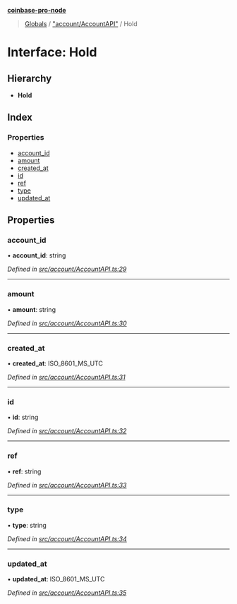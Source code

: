 **[coinbase-pro-node](../README.md)**

> [Globals](../globals.md) / ["account/AccountAPI"](../modules/_account_accountapi_.md) / Hold

# Interface: Hold

## Hierarchy

- **Hold**

## Index

### Properties

- [account_id](_account_accountapi_.hold.md#account_id)
- [amount](_account_accountapi_.hold.md#amount)
- [created_at](_account_accountapi_.hold.md#created_at)
- [id](_account_accountapi_.hold.md#id)
- [ref](_account_accountapi_.hold.md#ref)
- [type](_account_accountapi_.hold.md#type)
- [updated_at](_account_accountapi_.hold.md#updated_at)

## Properties

### account_id

• **account_id**: string

_Defined in [src/account/AccountAPI.ts:29](https://github.com/bennyn/coinbase-pro-node/blob/26bf4d8/src/account/AccountAPI.ts#L29)_

---

### amount

• **amount**: string

_Defined in [src/account/AccountAPI.ts:30](https://github.com/bennyn/coinbase-pro-node/blob/26bf4d8/src/account/AccountAPI.ts#L30)_

---

### created_at

• **created_at**: ISO_8601_MS_UTC

_Defined in [src/account/AccountAPI.ts:31](https://github.com/bennyn/coinbase-pro-node/blob/26bf4d8/src/account/AccountAPI.ts#L31)_

---

### id

• **id**: string

_Defined in [src/account/AccountAPI.ts:32](https://github.com/bennyn/coinbase-pro-node/blob/26bf4d8/src/account/AccountAPI.ts#L32)_

---

### ref

• **ref**: string

_Defined in [src/account/AccountAPI.ts:33](https://github.com/bennyn/coinbase-pro-node/blob/26bf4d8/src/account/AccountAPI.ts#L33)_

---

### type

• **type**: string

_Defined in [src/account/AccountAPI.ts:34](https://github.com/bennyn/coinbase-pro-node/blob/26bf4d8/src/account/AccountAPI.ts#L34)_

---

### updated_at

• **updated_at**: ISO_8601_MS_UTC

_Defined in [src/account/AccountAPI.ts:35](https://github.com/bennyn/coinbase-pro-node/blob/26bf4d8/src/account/AccountAPI.ts#L35)_
